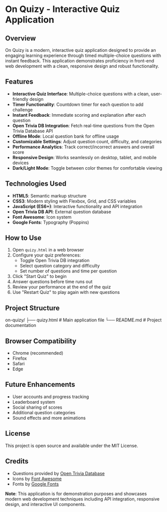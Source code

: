 # On Quizy - Interactive Quiz Application

## Overview

On Quizy is a modern, interactive quiz application designed to provide an engaging learning experience through timed multiple-choice questions with instant feedback. This application demonstrates proficiency in front-end web development with a clean, responsive design and robust functionality.

## Features

- **Interactive Quiz Interface**: Multiple-choice questions with a clean, user-friendly design
- **Timer Functionality**: Countdown timer for each question to add challenge
- **Instant Feedback**: Immediate scoring and explanation after each question
- **Open Trivia DB Integration**: Fetch real-time questions from the Open Trivia Database API
- **Offline Mode**: Local question bank for offline usage
- **Customizable Settings**: Adjust question count, difficulty, and categories
- **Performance Analytics**: Track correct/incorrect answers and overall score
- **Responsive Design**: Works seamlessly on desktop, tablet, and mobile devices
- **Dark/Light Mode**: Toggle between color themes for comfortable viewing

## Technologies Used

- **HTML5**: Semantic markup structure
- **CSS3**: Modern styling with Flexbox, Grid, and CSS variables
- **JavaScript (ES6+)**: Interactive functionality and API integration
- **Open Trivia DB API**: External question database
- **Font Awesome**: Icon system
- **Google Fonts**: Typography (Poppins)

## How to Use

1. Open `quizy.html` in a web browser
2. Configure your quiz preferences:
   - Toggle Open Trivia DB integration
   - Select question category and difficulty
   - Set number of questions and time per question
3. Click "Start Quiz" to begin
4. Answer questions before time runs out
5. Review your performance at the end of the quiz
6. Use "Restart Quiz" to play again with new questions

## Project Structure

on-quizy/
├── quizy.html          # Main application file
└── README.md           # Project documentation

## Browser Compatibility

- Chrome (recommended)
- Firefox
- Safari
- Edge

## Future Enhancements

- User accounts and progress tracking
- Leaderboard system
- Social sharing of scores
- Additional question categories
- Sound effects and more animations

## License

This project is open source and available under the MIT License.

## Credits

- Questions provided by [Open Trivia Database](https://opentdb.com/)
- Icons by [Font Awesome](https://fontawesome.com/)
- Fonts by [Google Fonts](https://fonts.google.com/)

**Note**: This application is for demonstration purposes and showcases modern web development techniques including API integration, responsive design, and interactive UI components.
